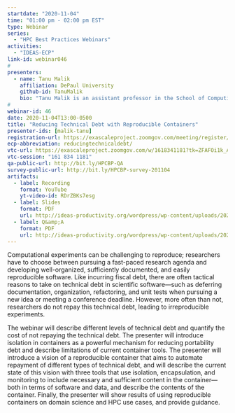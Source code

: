 ```yaml
---
startdate: "2020-11-04"
time: "01:00 pm - 02:00 pm EST"
type: Webinar
series:
  - "HPC Best Practices Webinars"
activities:
  - "IDEAS-ECP"
link-id: webinar046
#
presenters:
  - name: Tanu Malik
    affiliation: DePaul University
    github-id: TanuMalik
    bio: "Tanu Malik is an assistant professor in the School of Computing, DePaul University. At DePaul, she directs the Data Systems and Optimization Lab. Her research interests span topics in data provenance, database systems, distributed systems, and cyber-infrastructure for scientific data management. Her group is currently developing methods and systems for improving conduct of reproducible science in computational and data science disciplines. Tanu received the 2019 NSF CAREER award for her work on computational reproducibility. She is also a 2019 Better Scientific Software Fellow. Tanu has actively collaborated with scientists across several institutions. Her research is funded by the National Science Foundation, the Department of Energy, the Sloan Foundation, and the Bloomberg Foundation. Tanu received her PhD in Computer Science from the Johns Hopkins University and she previously worked as a Research Associate Scientist at The University of Chicago."
#
webinar-id: 46
date: 2020-11-04T13:00-0500
title: "Reducing Technical Debt with Reproducible Containers"
presenter-ids: [malik-tanu]
registration-url: https://exascaleproject.zoomgov.com/meeting/register/vJIsf-qsrzoiG_wS4H6BK9I1bFC0l4NzWO0
ecp-abbreviation: reducingtechnicaldebt/
vtc-url: https://exascaleproject.zoomgov.com/w/1618341181?tk=ZFAFOi1k_AtGIDIt7R6DvQfyfv5IKxYQYmadoVAxPBk.DQIAAAAAYHXtPRZrbk1TRnZMRVQzV0ZoM2JjMDN0ZzdBAAAAAAAAAAAAAAAAAAAAAAAAAAAA
vtc-session: "161 834 1181"
qa-public-url: http://bit.ly/HPCBP-QA
survey-public-url: http://bit.ly/HPCBP-survey-201104
artifacts:
  - label: Recording
    format: YouTube
    yt-video-id: RDrZBKs7esg
  - label: Slides
    format: PDF
    url: http://ideas-productivity.org/wordpress/wp-content/uploads/2020/11/webinar046-technicaldebt.pdf
  - label: Q&amp;A
    format: PDF
    url: http://ideas-productivity.org/wordpress/wp-content/uploads/2020/11/webinar046-technicaldebit-qa.pdf
---
```

Computational experiments can be challenging to reproduce; researchers have to choose between pursuing a fast-paced research agenda and developing well-organized, sufficiently documented, and easily reproducible software. Like incurring fiscal debt, there are often tactical reasons to take on technical debt in scientific software—such as deferring documentation, organization, refactoring, and unit tests when pursuing a new idea or meeting a conference deadline. However, more often than not, researchers do not repay this technical debt, leading to irreproducible experiments.

The webinar will describe different levels of technical debt and quantify the cost of not repaying the technical debt. The presenter will introduce isolation in containers as a powerful mechanism for reducing portability debt and describe limitations of current container tools. The presenter will introduce a vision of a reproducible container that aims to automate repayment of different types of technical debt, and will describe the current state of this vision with three tools that use isolation, encapsulation, and monitoring to include necessary and sufficient content in the container—both in terms of software and data, and describe the contents of the container. Finally, the presenter will show results of using reproducible containers on domain science and HPC use cases, and provide guidance.

